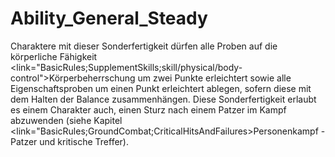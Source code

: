# Ability_General_Steady

Charaktere mit dieser Sonderfertigkeit dürfen alle Proben auf die körperliche Fähigkeit <link="BasicRules;SupplementSkills;skill/physical/body-control">Körperbeherrschung</link> um zwei Punkte erleichtert sowie alle Eigenschaftsproben um einen Punkt erleichtert ablegen, sofern diese mit dem Halten der Balance zusammenhängen. Diese Sonderfertigkeit erlaubt es einem Charakter auch, einen Sturz nach einem Patzer im Kampf abzuwenden (siehe Kapitel <link="BasicRules;GroundCombat;CriticalHitsAndFailures>Personenkampf - Patzer und kritische Treffer</link>).
